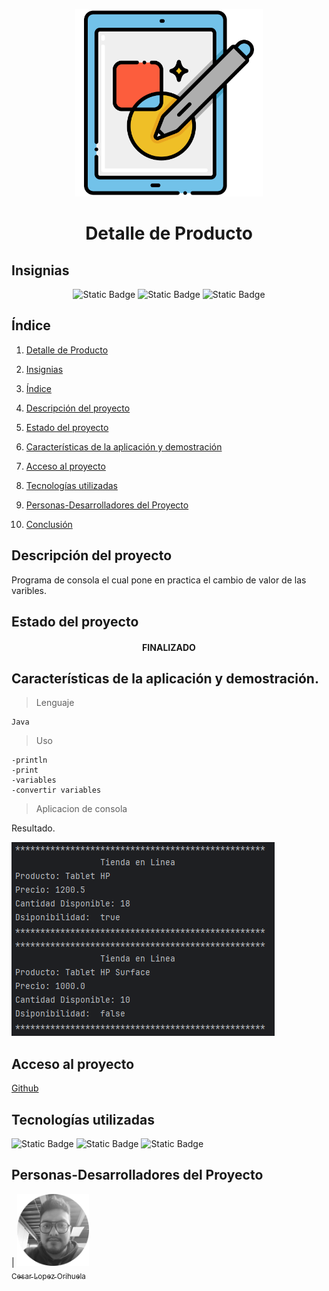<p align="center">
<img src="./img/arte.png"
 width="300">
</p>

<h1 align="center" id="Información">Detalle de Producto</h1>

## Insignias

<section align="center">

![Static Badge](https://img.shields.io/badge/CURSO-PRACTICA-green)
![Static Badge](https://img.shields.io/badge/LENGUAJE-JAVA-orange)
![Static Badge](https://img.shields.io/badge/PROYECTO-Udemy-purple)

</section>

## Índice

1. [Detalle de Producto](#Información)

2. [Insignias](#insignias)

3. [Índice](#índice)

4. [Descripción del proyecto](#descripción-del-proyecto)

5. [Estado del proyecto](#Estado-del-proyecto)

6. [Características de la aplicación y demostración](#Características-de-la-aplicación-y-demostración)

7. [Acceso al proyecto](#acceso-proyecto)

8. [Tecnologías utilizadas](#tecnologías-utilizadas)

9. [Personas-Desarrolladores del Proyecto](#personas-desarrolladores)

10. [Conclusión](#conclusión)

## Descripción del proyecto

Programa de consola el cual pone en practica el cambio de valor de las varibles.

## Estado del proyecto

<h4 align="center">
FINALIZADO
</h4>

## Características de la aplicación y demostración.

> Lenguaje

    Java

> Uso

    -println
    -print
    -variables
    -convertir variables

> Aplicacion de consola

Resultado.

![![alt text](image.png)](img/image.png)

## Acceso al proyecto

[Github]()

## Tecnologías utilizadas

![Static Badge](https://img.shields.io/badge/IDE-IntelliJ-purple) ![Static Badge](https://img.shields.io/badge/LENGUAJE-JAVA-orange) ![Static Badge](https://img.shields.io/badge/JDK-21-red)

## Personas-Desarrolladores del Proyecto

| [<img src="./img/chinicuil.png" width=115><br><sub>Cesar Lopez Orihuela</sub>](https://github.com/Chinicuil87)
